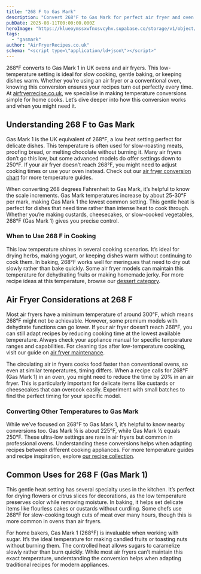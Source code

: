 ```yaml
---
title: "268 F to Gas Mark"
description: "Convert 268°F to Gas Mark for perfect air fryer and oven cooking. Includes UK conversions, baking tips, and temperature guides."
pubDate: 2025-08-11T00:00:00.000Z
heroImage: "https://klueoymssxwfnxsvcyhv.supabase.co/storage/v1/object/public/md/268-f-to-gas-mark-eaa63959.png"
tags:
  - "gasmark"
author: "AirFryerRecipes.co.uk"
schema: "<script type=\"application/ld+json\"></script>"
---
```


<p>268°F converts to Gas Mark 1 in UK ovens and air fryers. This low-temperature setting is ideal for slow cooking, gentle baking, or keeping dishes warm. Whether you're using an air fryer or a conventional oven, knowing this conversion ensures your recipes turn out perfectly every time. At <a href=https://www.airfryerrecipe.co.uk>airfryerrecipe.co.uk</a>, we specialise in making temperature conversions simple for home cooks. Let’s dive deeper into how this conversion works and when you might need it.</p>

<h2>Understanding 268 F to Gas Mark</h2>
<p>Gas Mark 1 is the UK equivalent of 268°F, a low heat setting perfect for delicate dishes. This temperature is often used for slow-roasting meats, proofing bread, or melting chocolate without burning it. Many air fryers don’t go this low, but some advanced models do offer settings down to 250°F. If your air fryer doesn’t reach 268°F, you might need to adjust cooking times or use your oven instead. Check out our <a href=https://www.airfryerrecipe.co.uk/air-fryer-conversion-chart>air fryer conversion chart</a> for more temperature guides.</p>

<p>When converting 268 degrees Fahrenheit to Gas Mark, it’s helpful to know the scale increments. Gas Mark temperatures increase by about 25-30°F per mark, making Gas Mark 1 the lowest common setting. This gentle heat is perfect for dishes that need time rather than intense heat to cook through. Whether you’re making custards, cheesecakes, or slow-cooked vegetables, 268°F (Gas Mark 1) gives you precise control.</p>

<h3>When to Use 268 F in Cooking</h3>
<p>This low temperature shines in several cooking scenarios. It’s ideal for drying herbs, making yogurt, or keeping dishes warm without continuing to cook them. In baking, 268°F works well for meringues that need to dry out slowly rather than bake quickly. Some air fryer models can maintain this temperature for dehydrating fruits or making homemade jerky. For more recipe ideas at this temperature, browse our <a href=https://www.airfryerrecipe.co.uk/recipe-category/dessert>dessert category</a>.</p>

<h2>Air Fryer Considerations at 268 F</h2>
<p>Most air fryers have a minimum temperature of around 300°F, which means 268°F might not be achievable. However, some premium models with dehydrate functions can go lower. If your air fryer doesn’t reach 268°F, you can still adapt recipes by reducing cooking time at the lowest available temperature. Always check your appliance manual for specific temperature ranges and capabilities. For cleaning tips after low-temperature cooking, visit our guide on <a href=https://www.airfryerrecipe.co.uk/air-fryer-cleaner>air fryer maintenance</a>.</p>

<p>The circulating air in fryers cooks food faster than conventional ovens, so even at similar temperatures, timing differs. When a recipe calls for 268°F (Gas Mark 1) in an oven, you might need to reduce the time by 20% in an air fryer. This is particularly important for delicate items like custards or cheesecakes that can overcook easily. Experiment with small batches to find the perfect timing for your specific model.</p>

<h3>Converting Other Temperatures to Gas Mark</h3>
<p>While we’ve focused on 268°F to Gas Mark 1, it’s helpful to know nearby conversions too. Gas Mark ¼ is about 225°F, while Gas Mark ½ equals 250°F. These ultra-low settings are rare in air fryers but common in professional ovens. Understanding these conversions helps when adapting recipes between different cooking appliances. For more temperature guides and recipe inspiration, explore <a href=https://www.airfryerrecipe.co.uk/recipes>our recipe collection</a>.</p>

<h2>Common Uses for 268 F (Gas Mark 1)</h2>
<p>This gentle heat setting has several specialty uses in the kitchen. It’s perfect for drying flowers or citrus slices for decorations, as the low temperature preserves color while removing moisture. In baking, it helps set delicate items like flourless cakes or custards without curdling. Some chefs use 268°F for slow-cooking tough cuts of meat over many hours, though this is more common in ovens than air fryers.</p>

<p>For home bakers, Gas Mark 1 (268°F) is invaluable when working with sugar. It’s the ideal temperature for making candied fruits or toasting nuts without burning them. The controlled heat allows sugars to caramelize slowly rather than burn quickly. While most air fryers can’t maintain this exact temperature, understanding the conversion helps when adapting traditional recipes for modern appliances.</p>